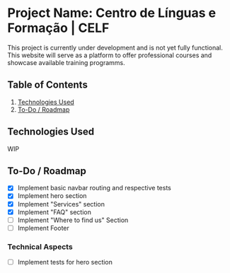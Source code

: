 # Project Name: Centro de Línguas e Formação | CELF

This project is currently under development and is not yet fully functional. This website will serve as a platform to offer professional courses and showcase available training programms.

## Table of Contents

1. [Technologies Used](#technologies-used)
2. [To-Do / Roadmap](#to-do--roadmap)

## Technologies Used

WIP

## To-Do / Roadmap

- [x] Implement basic navbar routing and respective tests
- [x] Implement hero section
- [x] Implement "Services" section
- [x] Implement "FAQ" section
- [ ] Implement "Where to find us" Section
- [ ] Implement Footer

### Technical Aspects

- [ ] Implement tests for hero section

